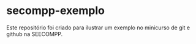 # secompp-exemplo

Este repositório foi criado para ilustrar um exemplo no minicurso de git e github na SEECOMPP.


